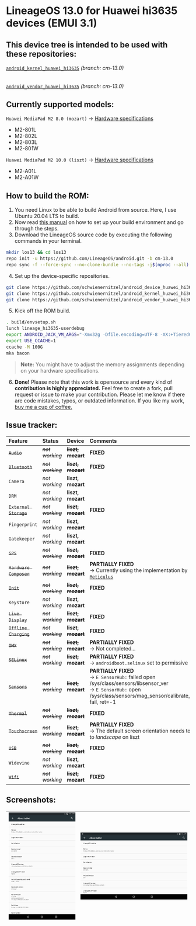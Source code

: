 # LineageOS 13.0 for Huawei hi3635 devices (EMUI 3.1)
## This device tree is intended to be used with these repositories: 

[`android_kernel_huawei_hi3635`](https://github.com/schwienernitzel/android_kernel_huawei_hi3635) _(branch: cm-13.0)_
######
[`android_vendor_huawei_hi3635`](https://github.com/schwienernitzel/android_vendor_huawei_hi3635) _(branch: cm-13.0)_

## Currently supported models:

`Huawei MediaPad M2 8.0 (mozart)` → [Hardware specifications](https://www.gsmarena.com/huawei_mediapad_m2_8_0-7309.php)
- M2-801L
- M2-802L
- M2-803L
- M2-801W

`Huawei MediaPad M2 10.0 (liszt)` → [Hardware specifications](https://www.gsmarena.com/huawei_mediapad_m2_10_0-7854.php)
- M2-A01L
- M2-A01W

## How to build the ROM:

1. You need Linux to be able to build Android from source. Here, I use Ubuntu 20.04 LTS to build.
2. Now read [this manual](http://source.android.com/source/initializing.html) on how to set up your build environment and go through the steps.
3. Download the LineageOS source code by executing the following commands in your terminal.
```bash
mkdir los13 && cd los13
repo init -u https://github.com/LineageOS/android.git -b cm-13.0
repo sync -f --force-sync --no-clone-bundle --no-tags -j$(nproc --all)
```

4. Set up the device-specific repositories.
```bash
git clone https://github.com/schwienernitzel/android_device_huawei_hi3635 -b cm-13.0 device/huawei/hi3635
git clone https://github.com/schwienernitzel/android_kernel_huawei_hi3635 -b cm-13.0 kernel/huawei/hi3635
git clone https://github.com/schwienernitzel/android_vendor_huawei_hi3635 -b cm-13.0 vendor/huawei/hi3635
```

5. Kick off the ROM build.
```bash
. build/envsetup.sh
lunch lineage_hi3635-userdebug
export ANDROID_JACK_VM_ARGS="-Xmx32g -Dfile.encoding=UTF-8 -XX:+TieredCompilation"
export USE_CCACHE=1
ccache -M 100G
mka bacon
```

> **Note:** You might have to adjust the memory assignments depending on your hardware specifications.

6. **Done!** Please note that this work is opensource and every kind of **contribution is highly appreciated.** Feel free to create a fork, pull request or issue to make your contribution. Please let me know if there are code mistakes, typos, or outdated information. If you like my work, [buy me a cup of coffee.](https://paypal.me/felixpat)

## Issue tracker:

| Feature                                  | Status                              | Device                             | Comments                       | 
| :------------------------------------  | :-------------------------------- | :-------------------------------- | :-------------------------------- | 
| ~~`Audio`~~ | _~~not working~~_ | **~~liszt, mozart~~** | **FIXED** |
| ~~`Bluetooth`~~ | _~~not working~~_ | **~~liszt, mozart~~** | **FIXED** |
| `Camera` | _not working_ | **liszt, mozart** | |
| `DRM` | _not working_ | **liszt, mozart** | |
| ~~`External Storage`~~ | _~~not working~~_ | **~~liszt, mozart~~** | **FIXED** |
| `Fingerprint` | _not working_ | **liszt, ~~mozart~~** | | 
| `Gatekeeper` | _not working_ | **liszt, mozart** | |
| ~~`GPS`~~ | _~~not working~~_ | **~~liszt, mozart~~** | **FIXED** |
| ~~`Hardware Composer`~~ | _~~not working~~_ | **~~liszt, mozart~~** | **PARTIALLY FIXED** <br> → Currently using the implementation by [`Meticulus`](https://github.com/penn5/android_device_huawei_hi6250-common/tree/cm-13.0/libhwcomposer) |
| ~~`Init`~~ | _~~not working~~_ | **~~liszt, mozart~~** | **FIXED** |
| `Keystore` | _not working_ | **liszt, mozart** | |
| ~~`Live Display`~~ | _~~not working~~_ | **~~liszt, mozart~~** | **FIXED** |
| ~~`Offline Charging`~~ | _~~not working~~_ | **~~liszt, mozart~~** | **FIXED** | 
| ~~`OMX`~~ | _~~not working~~_ | **~~liszt, mozart~~** | **PARTIALLY FIXED** <br> → Not completed... |
| ~~`SELinux`~~ | _~~not working~~_ | **~~liszt, mozart~~** | **PARTIALLY FIXED** <br> → `androidboot.selinux` set to permissive | 
| ~~`Sensors`~~ | _~~not working~~_ | **~~liszt, mozart~~** | **PARTIALLY FIXED** <br> → `E SensorHub:` failed open /sys/class/sensors/libsensor_ver <br> → `E SensorHub:` open /sys/class/sensors/mag_sensor/calibrate_method fail, ret=-1 |
| ~~`Thermal`~~ | _~~not working~~_ | **~~liszt, mozart~~** | **FIXED** |
| ~~`Touchscreen`~~ | _~~not working~~_ | **~~liszt, mozart~~** | **PARTIALLY FIXED** <br> → The default screen orientation needs to be set to _landscape_ on liszt |
| ~~`USB`~~ | _~~not working~~_ | **~~liszt, mozart~~** | **FIXED** |
| `Widevine` | _not working_ | **liszt, mozart** | |
| ~~`Wifi`~~ | _~~not working~~_ | **~~liszt, mozart~~** | **FIXED** |

## Screenshots:

| ![mozart](./screenshots/sc2.png) | ![liszt](./screenshots/sc1.png) |
|:--:|:--:|
